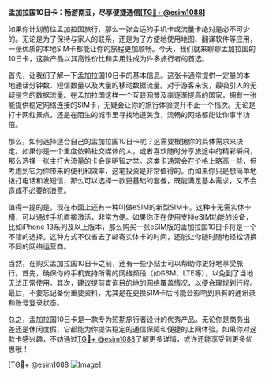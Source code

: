 **孟加拉国10日卡：畅游南亚，尽享便捷通信[[TG💪+ @esim1088](https://t.me/s/esim1088)]**

如果你计划前往孟加拉国旅行，那么一张合适的手机卡或流量卡绝对是必不可少的。无论是为了保持与家人的联系，还是为了方便地使用地图、翻译软件等应用，一张优质的本地SIM卡都能让你的旅程更加顺畅。今天，我们就来聊聊孟加拉国的10日卡，这款产品以其高性价比和实用性成为许多旅行者的首选。

首先，让我们了解一下孟加拉国10日卡的基本信息。这张卡通常提供一定量的本地通话分钟数、短信数量以及大量的移动数据流量。对于游客来说，最吸引人的无疑是它的数据流量。在孟加拉国这样一个互联网普及率逐渐提高的国家，拥有一张能提供稳定网络连接的SIM卡，无疑会让你的旅行体验提升不止一个档次。无论是打卡网红景点，还是在陌生的城市里寻找地道美食，流畅的网络都能让你事半功倍。

那么，如何选择适合自己的孟加拉国10日卡呢？这需要根据你的具体需求来决定。如果你是一个重度依赖社交媒体的人，或者喜欢随时分享旅途中的精彩瞬间，那么选择一张主打大流量的卡会是明智之举。这类卡通常会在价格上略高一些，但考虑到它为你带来的便利和效率，这笔投资是非常值得的。而如果你只是想简单地拨打电话和发短信，那么可以选择一款更基础的套餐，既能满足基本需求，又不会造成不必要的浪费。

值得一提的是，现在市面上还有一种叫做eSIM的新型SIM卡。这种卡无需实体卡槽，可以通过手机直接激活，非常方便。如果你正在使用支持eSIM功能的设备，比如iPhone 13系列及以上版本，那么购买一张eSIM版的孟加拉国10日卡将是一个不错的选择。这种方式不仅省去了邮寄实体卡的时间，还能让你随时随地轻松切换不同的网络运营商。

当然，在购买孟加拉国10日卡之前，还有一些小贴士可以帮助你更好地享受旅行。首先，确保你的手机支持所需的网络频段（如GSM、LTE等），以免到了当地无法正常使用。其次，建议提前查询目的地的网络覆盖情况，以便合理规划行程。最后，不要忘记备份重要资料，尤其是在更换SIM卡后可能会影响到原有的通讯录和账号登录状态。

总之，孟加拉国10日卡是一款专为短期旅行者设计的优秀产品。无论你是商务出差还是休闲度假，它都能为你提供稳定的通信保障和便捷的上网体验。如果你对这款卡感兴趣，不妨通过[TG💪+ @esim1088](https://t.me/s/esim1088)了解更多详情，或许还能享受到更多优惠哦！

[[TG💪+ @esim1088](https://t.me/s/esim1088) ![Image](https://i.postimg.cc/4NQfJmqS/Snipaste-2025-05-13-00-14-12.png)]